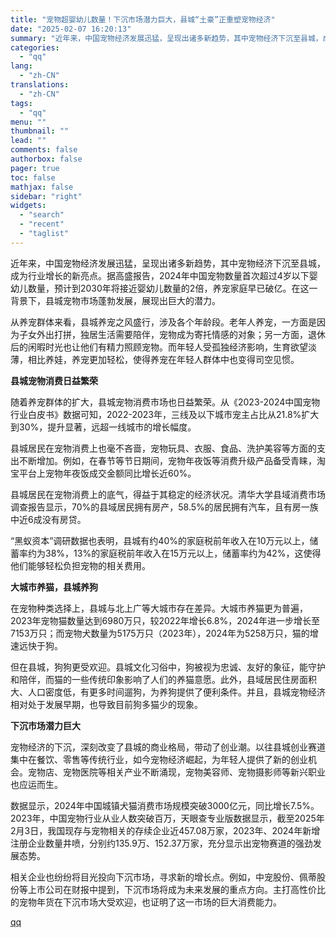 ```yaml
---
title: "宠物超婴幼儿数量！下沉市场潜力巨大，县城“土豪”正重塑宠物经济"
date: "2025-02-07 16:20:13"
summary: "近年来，中国宠物经济发展迅猛，呈现出诸多新趋势，其中宠物经济下沉至县城，成为行业增长的新亮点。据高盛..."
categories:
  - "qq"
lang:
  - "zh-CN"
translations:
  - "zh-CN"
tags:
  - "qq"
menu: ""
thumbnail: ""
lead: ""
comments: false
authorbox: false
pager: true
toc: false
mathjax: false
sidebar: "right"
widgets:
  - "search"
  - "recent"
  - "taglist"
---
```


近年来，中国宠物经济发展迅猛，呈现出诸多新趋势，其中宠物经济下沉至县城，成为行业增长的新亮点。据高盛报告，2024年中国宠物数量首次超过4岁以下婴幼儿数量，预计到2030年将接近婴幼儿数量的2倍，养宠家庭早已破亿。在这一背景下，县城宠物市场蓬勃发展，展现出巨大的潜力。

从养宠群体来看，县城养宠之风盛行，涉及各个年龄段。老年人养宠，一方面是因为子女外出打拼，独居生活需要陪伴，宠物成为寄托情感的对象；另一方面，退休后的闲暇时光也让他们有精力照顾宠物。而年轻人受孤独经济影响，生育欲望淡薄，相比养娃，养宠更加轻松，使得养宠在年轻人群体中也变得司空见惯。

**县城宠物消费日益繁荣**

随着养宠群体的扩大，县城宠物消费市场也日益繁荣。从《2023-2024中国宠物行业白皮书》数据可知，2022-2023年，三线及以下城市宠主占比从21.8%扩大到30%，提升显著，远超一线城市的增长幅度。

县城居民在宠物消费上也毫不吝啬，宠物玩具、衣服、食品、洗护美容等方面的支出不断增加。例如，在春节等节日期间，宠物年夜饭等消费升级产品备受青睐，淘宝平台上宠物年夜饭成交金额同比增长近60%。

县城居民在宠物消费上的底气，得益于其稳定的经济状况。清华大学县域消费市场调查报告显示，70%的县域居民拥有房产，58.5%的居民拥有汽车，且有房一族中近6成没有房贷。

“黑蚁资本”调研数据也表明，县城有约40%的家庭税前年收入在10万元以上，储蓄率约为38%，13%的家庭税前年收入在15万元以上，储蓄率约为42%，这使得他们能够轻松负担宠物的相关费用。

**大城市养猫，县城养狗**

在宠物种类选择上，县城与北上广等大城市存在差异。大城市养猫更为普遍，2023年宠物猫数量达到6980万只，较2022年增长6.8%，2024年进一步增长至7153万只；而宠物犬数量为5175万只（2023年），2024年为5258万只，猫的增速远快于狗。

但在县城，狗狗更受欢迎。县城文化习俗中，狗被视为忠诚、友好的象征，能守护和陪伴，而猫的一些传统印象影响了人们的养猫意愿。此外，县域居民住房面积大、人口密度低，有更多时间遛狗，为养狗提供了便利条件。并且，县城宠物经济相对处于发展早期，也导致目前狗多猫少的现象。

**下沉市场潜力巨大**

宠物经济的下沉，深刻改变了县城的商业格局，带动了创业潮。以往县城创业赛道集中在餐饮、零售等传统行业，如今宠物经济崛起，为年轻人提供了新的创业机会。宠物店、宠物医院等相关产业不断涌现，宠物美容师、宠物摄影师等新兴职业也应运而生。

数据显示，2024年中国城镇犬猫消费市场规模突破3000亿元，同比增长7.5%。2023年，中国宠物行业从业人数突破百万，天眼查专业版数据显示，截至2025年2月3日，我国现存与宠物相关的存续企业近457.08万家，2023年、2024年新增注册企业数量井喷，分别约135.9万、152.37万家，充分显示出宠物赛道的强劲发展态势。

相关企业也纷纷将目光投向下沉市场，寻求新的增长点。例如，中宠股份、佩蒂股份等上市公司在财报中提到，下沉市场将成为未来发展的重点方向。主打高性价比的宠物年货在下沉市场大受欢迎，也证明了这一市场的巨大消费能力。

[qq](https://new.qq.com/rain/a/20250207A05YNB00)
